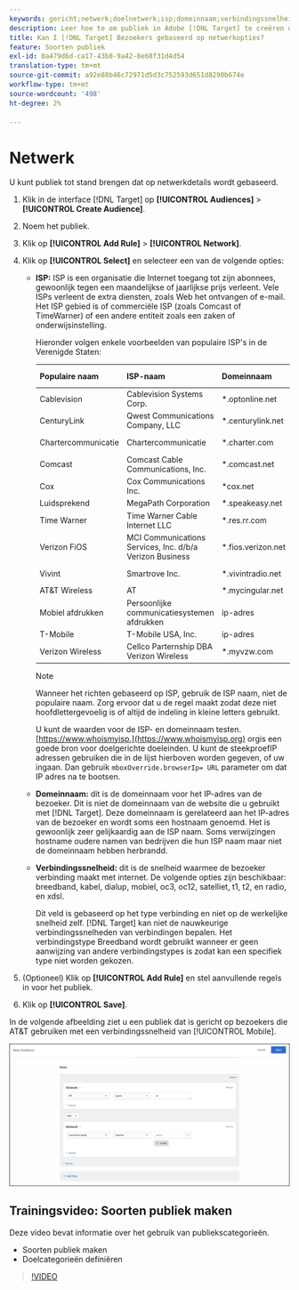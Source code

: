 ```yaml
---
keywords: gericht;netwerk;doelnetwerk;isp;domeinnaam;verbindingssnelheid;doel isp;doeldomeinnaam;doelverbindingssnelheid
description: Leer hoe te om publiek in Adobe [!DNL Target] te creëren dat op netwerkdetails zoals ISP, de Naam van het Domein, en de Snelheid van de Verbinding wordt gebaseerd.
title: Kan I [!DNL Target] Bezoekers gebaseerd op netwerkopties?
feature: Soorten publiek
exl-id: 0a479d6d-ca17-43b8-9a42-8e68f31d4d54
translation-type: tm+mt
source-git-commit: a92e88b46c72971d5d3c752593d651d8290b674e
workflow-type: tm+mt
source-wordcount: '498'
ht-degree: 2%

---
```


# Netwerk

U kunt publiek tot stand brengen dat op netwerkdetails wordt gebaseerd.

1. Klik in de interface [!DNL Target] op **[!UICONTROL Audiences]** > **[!UICONTROL Create Audience]**.
1. Noem het publiek.
1. Klik op **[!UICONTROL Add Rule]** > **[!UICONTROL Network]**.
1. Klik op **[!UICONTROL Select]** en selecteer een van de volgende opties:

   * **ISP:** ISP is een organisatie die Internet toegang tot zijn abonnees, gewoonlijk tegen een maandelijkse of jaarlijkse prijs verleent. Vele ISPs verleent de extra diensten, zoals Web het ontvangen of e-mail. Het ISP gebied is of commerciële ISP (zoals Comcast of TimeWarner) of een andere entiteit zoals een zaken of onderwijsinstelling.

      Hieronder volgen enkele voorbeelden van populaire ISP&#39;s in de Verenigde Staten:

      | Populaire naam | ISP-naam | Domeinnaam | Voorbeeld-IP-adres |
      |---|---|---|---|
      | Cablevision | Cablevision Systems Corp. | *.optonline.net | 68 196 130 239 |
      | CenturyLink | Qwest Communications Company, LLC | *.centurylink.net | 64 40 65,0 |
      | Chartercommunicatie | Chartercommunicatie | *.charter.com | 71 85 225 124 |
      | Comcast | Comcast Cable Communications, Inc. | *.comcast.net | 76.27.24.28 |
      | Cox | Cox Communications Inc. | *cox.net | 68 224 174,22 |
      | Luidsprekend | MegaPath Corporation | *.speakeasy.net | 66 93 240,0 |
      | Time Warner | Time Warner Cable Internet LLC | *.res.rr.com | 72 229 28 185 |
      | Verizon FiOS | MCI Communications Services, Inc. d/b/a Verizon Business | *.fios.verizon.net | 173 68 112,34 |
      | Vivint | Smartrove Inc. | *.vivintradio.net | 170 72 26 105 |
      | AT&amp;T Wireless | AT | *.mycingular.net |  |
      | Mobiel afdrukken | Persoonlijke communicatiesystemen afdrukken | ip-adres |  |
      | T-Mobile | T-Mobile USA, Inc. | ip-adres | 208 54 86,0 |
      | Verizon Wireless | Cellco Parternship DBA Verizon Wireless | *.myvzw.com | 70 195 74 199 |

      >[!NOTE]
      >
      >Wanneer het richten gebaseerd op ISP, gebruik de ISP naam, niet de populaire naam. Zorg ervoor dat u de regel maakt zodat deze niet hoofdlettergevoelig is of altijd de indeling in kleine letters gebruikt.

      U kunt de waarden voor de ISP- en domeinnaam testen. [https://www.whoismyisp.](https://www.whoismyisp.org) orgis een goede bron voor doelgerichte doeleinden. U kunt de steekproefIP adressen gebruiken die in de lijst hierboven worden gegeven, of uw ingaan. Dan gebruik `mboxOverride.browserIp= URL` parameter om dat IP adres na te bootsen.

   * **Domeinnaam:** dit is de domeinnaam voor het IP-adres van de bezoeker. Dit is niet de domeinnaam van de website die u gebruikt met [!DNL Target]. Deze domeinnaam is gerelateerd aan het IP-adres van de bezoeker en wordt soms een hostnaam genoemd. Het is gewoonlijk zeer gelijkaardig aan de ISP naam. Soms verwijzingen hostname oudere namen van bedrijven die hun ISP naam maar niet de domeinnaam hebben herbrandd.
   * **Verbindingssnelheid:** dit is de snelheid waarmee de bezoeker verbinding maakt met internet. De volgende opties zijn beschikbaar: breedband, kabel, dialup, mobiel, oc3, oc12, satelliet, t1, t2, en radio, en xdsl.

      Dit veld is gebaseerd op het type verbinding en niet op de werkelijke snelheid zelf. [!DNL Target] kan niet de nauwkeurige verbindingssnelheden van verbindingen bepalen. Het verbindingstype Breedband wordt gebruikt wanneer er geen aanwijzing van andere verbindingstypes is zodat kan een specifiek type niet worden gekozen.

1. (Optioneel) Klik op **[!UICONTROL Add Rule]** en stel aanvullende regels in voor het publiek.
1. Klik op **[!UICONTROL Save]**.

In de volgende afbeelding ziet u een publiek dat is gericht op bezoekers die AT&amp;T gebruiken met een verbindingssnelheid van [!UICONTROL Mobile].

![Netwerkdoel](assets/target_network.png)

## Trainingsvideo: Soorten publiek maken

Deze video bevat informatie over het gebruik van publiekscategorieën.

* Soorten publiek maken
* Doelcategorieën definiëren

>[!VIDEO](https://video.tv.adobe.com/v/17392)
